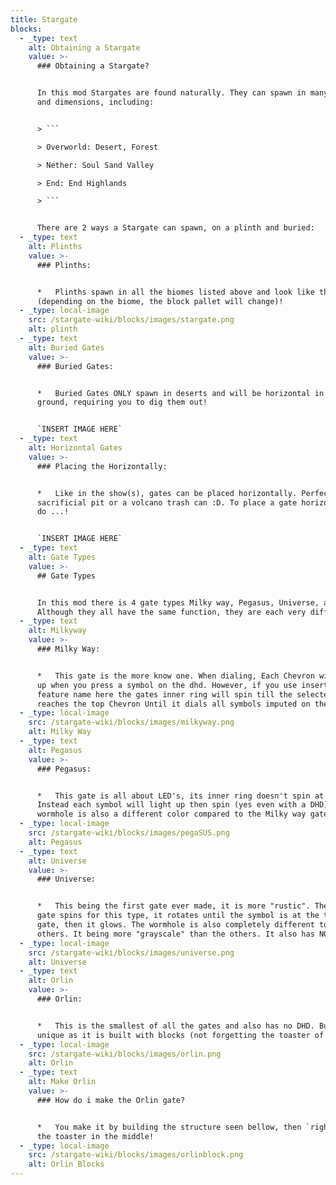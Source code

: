 ```yaml
---
title: Stargate
blocks:
  - _type: text
    alt: Obtaining a Stargate
    value: >-
      ### Obtaining a Stargate?


      In this mod Stargates are found naturally. They can spawn in many biomes
      and dimensions, including:


      > ```

      > Overworld: Desert, Forest

      > Nether: Soul Sand Valley

      > End: End Highlands

      > ```


      There are 2 ways a Stargate can spawn, on a plinth and buried:
  - _type: text
    alt: Plinths
    value: >-
      ### Plinths:


      *   Plinths spawn in all the biomes listed above and look like this
      (depending on the biome, the block pallet will change)!
  - _type: local-image
    src: /stargate-wiki/blocks/images/stargate.png
    alt: plinth
  - _type: text
    alt: Buried Gates
    value: >-
      ### Buried Gates:


      *   Buried Gates ONLY spawn in deserts and will be horizontal in the
      ground, requiring you to dig them out!


      `INSERT IMAGE HERE`
  - _type: text
    alt: Horizontal Gates
    value: >-
      ### Placing the Horizontally:


      *   Like in the show(s), gates can be placed horizontally. Perfect for a
      sacrificial pit or a volcano trash can :D. To place a gate horizontally,
      do ...!


      `INSERT IMAGE HERE`
  - _type: text
    alt: Gate Types
    value: >-
      ## Gate Types


      In this mod there is 4 gate types Milky way, Pegasus, Universe, and Orlin.
      Although they all have the same function, they are each very different.
  - _type: text
    alt: Milkyway
    value: >-
      ### Milky Way:


      *   This gate is the more know one. When dialing, Each Chevron will light
      up when you press a symbol on the dhd. However, if you use insert mod or
      feature name here the gates inner ring will spin till the selected symbol
      reaches the top Chevron Until it dials all symbols imputed on the DHD.
  - _type: local-image
    src: /stargate-wiki/blocks/images/milkyway.png
    alt: Milky Way
  - _type: text
    alt: Pegasus
    value: >-
      ### Pegasus:


      *   This gate is all about LED's, its inner ring doesn't spin at all.
      Instead each symbol will light up then spin (yes even with a DHD). Its
      wormhole is also a different color compared to the Milky way gate.
  - _type: local-image
    src: /stargate-wiki/blocks/images/pegaSUS.png
    alt: Pegasus
  - _type: text
    alt: Universe
    value: >-
      ### Universe:


      *   This being the first gate ever made, it is more "rustic". The whole
      gate spins for this type, it rotates until the symbol is at the top of the
      gate, then it glows. The wormhole is also completely different to the
      others. It being more "grayscale" than the others. It also has NO DHD!
  - _type: local-image
    src: /stargate-wiki/blocks/images/universe.png
    alt: Universe
  - _type: text
    alt: Orlin
    value: >-
      ### Orlin:


      *   This is the smallest of all the gates and also has no DHD. But is
      unique as it is built with blocks (not forgetting the toaster of course).
  - _type: local-image
    src: /stargate-wiki/blocks/images/orlin.png
    alt: Orlin
  - _type: text
    alt: Make Orlin
    value: >-
      ### How do i make the Orlin gate?


      *   You make it by building the structure seen bellow, then `right-click`
      the toaster in the middle!
  - _type: local-image
    src: /stargate-wiki/blocks/images/orlinblock.png
    alt: Orlin Blocks
---
```


